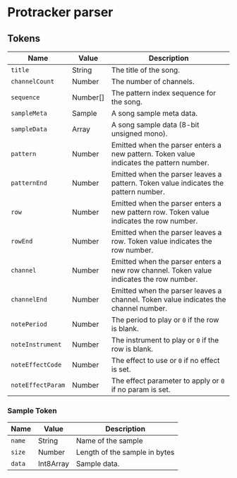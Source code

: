 # Protracker parser

## Tokens

Name | Value | Description
-|-|-
`title` | String | The title of the song.
`channelCount` | Number | The number of channels.
`sequence` | Number[] | The pattern index sequence for the song.
`sampleMeta` | Sample | A song sample meta data.
`sampleData` | Array | A song sample data (8-bit unsigned mono).
`pattern` | Number | Emitted when the parser enters a new pattern. Token value indicates the pattern number.
`patternEnd` | Number | Emitted when the parser leaves a pattern. Token value indicates the pattern number.
`row` | Number | Emitted when the parser enters a new pattern row. Token value indicates the row number.
`rowEnd` | Number | Emitted when the parser leaves a row. Token value indicates the row number.
`channel` | Number | Emitted when the parser enters a new row channel. Token value indicates the row number.
`channelEnd` | Number | Emitted when the parser leaves a channel. Token value indicates the channel number.
`notePeriod` | Number | The period to play or `0` if the row is blank.
`noteInstrument` | Number | The instrument to play or `0` if the row is blank.
`noteEffectCode` | Number | The effect to use or `0` if no effect is set.
`noteEffectParam` | Number | The effect parameter to apply or `0` if no param is set.

### Sample Token

Name | Value | Description
-|-|-
`name` | String | Name of the sample
`size` | Number | Length of the sample in bytes
`data` | Int8Array | Sample data.